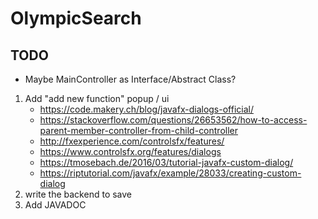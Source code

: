 # OlympicSearch

## TODO


* Maybe MainController as Interface/Abstract Class?
1. Add "add new function" popup / ui
    * https://code.makery.ch/blog/javafx-dialogs-official/
    * https://stackoverflow.com/questions/26653562/how-to-access-parent-member-controller-from-child-controller
    * http://fxexperience.com/controlsfx/features/
    * https://www.controlsfx.org/features/dialogs
    * https://tmosebach.de/2016/03/tutorial-javafx-custom-dialog/
    * https://riptutorial.com/javafx/example/28033/creating-custom-dialog
2. write the backend to save
3. Add JAVADOC
 
